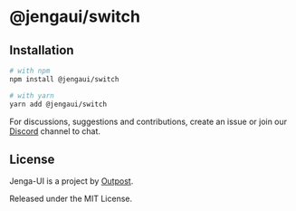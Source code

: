 # @jengaui/switch

## Installation

```sh
# with npm
npm install @jengaui/switch

# with yarn
yarn add @jengaui/switch
```

For discussions, suggestions and contributions, create an issue or join our [Discord](https://discord.gg/sHnHPnAPZj) channel to chat.

## License

Jenga-UI is a project by [Outpost](https://outpost.run).

Released under the MIT License.
